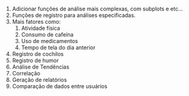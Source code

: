 1. Adicionar funções de análise mais complexas, com subplots e etc...  
2. Funções de registro para análises especificadas.  
3. Mais fatores como:  
    1. Atividade física
    2. Consumo de cafeína
    3. Uso de medicamentos
    4. Tempo de tela do dia anterior
4. Registro de cochilos
5. Registro de humor
6. Análise de Tendências
7. Correlação
8. Geração de relatórios
9. Comparação de dados entre usuários
